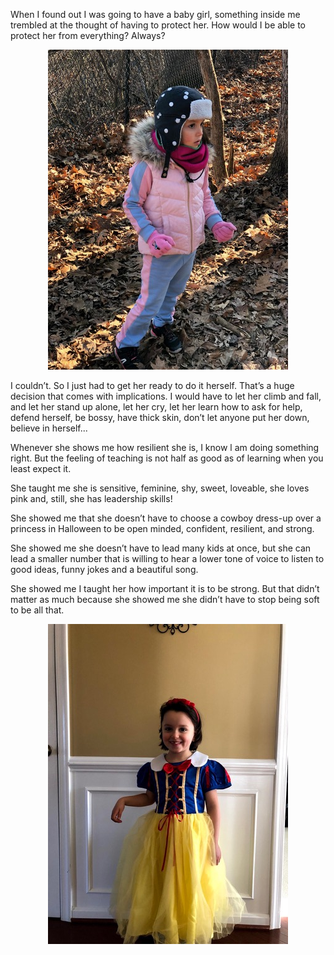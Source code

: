When I found out I was going to have a baby girl, something inside me trembled at the thought of having to protect her. How  would I be able to protect her from everything? Always? 

<p align="center"><img src="/images/posts/IMG_3035.jpg" alt="In the forest"></p>

I couldn’t. So I just had to get her ready to do it herself. That’s a huge decision that comes with implications. I would have to let her climb and fall, and let her stand up alone, let her cry, let her learn how to ask for help, defend herself, be bossy, have thick skin, don’t let anyone put her down, believe in herself...

Whenever she shows me how resilient she is, I know l am doing something right. But the feeling of teaching is not half as good as of learning when you least expect it. 

She taught me she is sensitive, feminine, shy, sweet, loveable, she loves pink and, still, she has leadership skills! 

She showed me that she doesn’t have to choose a cowboy dress-up over a princess in Halloween to be open minded, confident, resilient, and strong. 

She showed me she doesn’t have to lead many kids at once, but she can lead a smaller number that is willing to hear a lower tone of voice to listen to good ideas, funny jokes and a beautiful song. 

She showed me I taught her how important it is to be strong. But that didn’t matter as much because she showed me she didn’t have to stop being soft to be all that.

<p align="center"><img src="/images/posts/IMG_2834.jpg" alt="My princess"></p>
